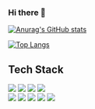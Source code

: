 ### Hi there 👋

<!--
**701tkdgns/701tkdgns** is a ✨ _special_ ✨ repository because its `README.md` (this file) appears on your GitHub profile.


Here are some ideas to get you started:

- 🔭 I’m currently working on ...
- 🌱 I’m currently learning ...
- 👯 I’m looking to collaborate on ...
- 🤔 I’m looking for help with ...
- 💬 Ask me about ...
- 📫 How to reach me: ...
- 😄 Pronouns: ...
- ⚡ Fun fact: ...
-->



[![Anurag's GitHub stats](https://github-readme-stats.vercel.app/api?username=701tkdgns&show_icons=true)](https://github.com/anuraghazra/github-readme-stats)

[![Top Langs](https://github-readme-stats.vercel.app/api/top-langs/?username=701tkdgns&layout=compact)](https://github.com/anuraghazra/github-readme-stats)
<br/>

<div>
  <h2> Tech Stack </h2> 
  <div class="d-flex">
    <img src="https://img.shields.io/badge/HTML5-E34F26?style=for-the-badge&logo=HTML5&logoColor=white"/>
    <img src="https://img.shields.io/badge/CSS3-1572B6?style=for-the-badge&logo=CSS3&logoColor=white"/>
    <img src="https://img.shields.io/badge/JavaScript-F7DF1E?style=for-the-badge&logo=JavaScript&logoColor=black"/>
    <img src="https://img.shields.io/badge/Express-000000?style=for-the-badge&logo=Express&logoColor=white"/>
     <br/>
    <img src="https://img.shields.io/badge/PYTHON-3776ab?style=for-the-badge&logo=PYTHON&logoColor=white"/>
    <img src="https://img.shields.io/badge/REACT-61DAFB?style=for-the-badge&logo=REACT&logoColor=black"/>
    <img src="https://img.shields.io/badge/Node.js-339933?style=for-the-badge&logo=Node.js&logoColor=white"/>
    <img src="https://img.shields.io/badge/Java-B07119?style=for-the-badge&logo=Java&logoColor=white"> 
    <img src="https://img.shields.io/badge/Bootstrap-7952B3?style=for-the-badge&logo=Bootstrap&logoColor=white">
  </div>
</div>

